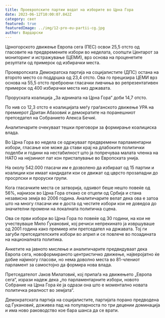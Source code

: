 ```yaml
---
title: Проевропските партии водат на изборите во Црна Гора
date: 2023-06-12T10:00:07.842Z
category: свет
featured: true
featuredImage: ../img/12-pro-eu-partii-cg.jpg
author: Вардарски
---
```

Црногорското движење Европа сега (ПЕС) освои 25,5 отсто од гласовите на предвремените избори во неделата, соопшти Центарот за мониторинг и истражување (ЦЕМИ), врз основа на проценетите резултати од примерок од избирачки места.

Проевропската Демократска партија на социјалистите (ДПС) остана на второто место со поддршка од 23,4 отсто. Ова го прецизира ЦЕМИ врз основа на 55,5 отсто преброени гласачки ливчиња во репрезентативен примерок од 400 избирачки места низ државата.

Проруската коалиција „За иднината на Црна Гора“ доби 14,7 отсто.

По нив со 12,3 отсто е коалицијата меѓу граѓанското движење УРА на премиерот Дритан Абазовиќ и демократите на поранешниот претседател на Собранието Алекса Бечиќ.

Аналитичарите очекуваат тешки преговори за формирање коалициска влада.

Во Црна Гора во недела се одржуваат предвремени парламентарни избори, гласање кое може да стави крај на длабоките политички поделби и години на нестабилност што ја попречуваа малата членка на НАТО на нејзиниот пат кон пристапување во Европската унија.

На околу 542.000 гласачи им е дозволено да избираат од 15 партии и коалиции кои имаат кандидати кои се движат од цврсто прозападни до просрпски и проруски групи.

Кога гласачките места се затворија, одѕивот беше нешто повеќе од 56%, најнизок во Црна Гора откако се отцепи од Србија и стана независна земја во 2006 година. Аналитичарите велат дека ова е затоа што на многу гласачи им е доста од честите избори кои не доведоа до значителни промени на локалната политичка сцена.

Ова се први избори во Црна Гора по повеќе од 30 години, на кои не учествуваше Мило Ѓукановиќ, кој речиси непрекинато ја извршуваше од 2001 година како премиер или претседател на државата. Тој ги загуби претседателските избори во април и се повлече во позадината на националната политика.

Анкетите на јавното мислење и аналитичарите предвидуваат дека Европа сега, новоформираното центристичко движење, најверојатно ќе добие најмногу гласови, но нема доволно места во 81-члениот парламент за самостојно да формира нова влада.

Претседателот Јаков Милатовиќ, кој припаѓа на движењето „Европа сега“, изрази надеж дека „по парламентарните избори, новото Собрание на Црна Гора ќе ја одрази она што е моментално новата политичка реалност во земјата“.

Демократската партија на социјалистите, партијата порано предводена од Ѓукановиќ, доживеа пад на популарноста по три децении доминација и има ново раководство кое бара шанса да се врати.